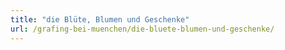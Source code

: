 ```yaml
---
title: "die Blüte, Blumen und Geschenke"
url: /grafing-bei-muenchen/die-bluete-blumen-und-geschenke/
---
```

